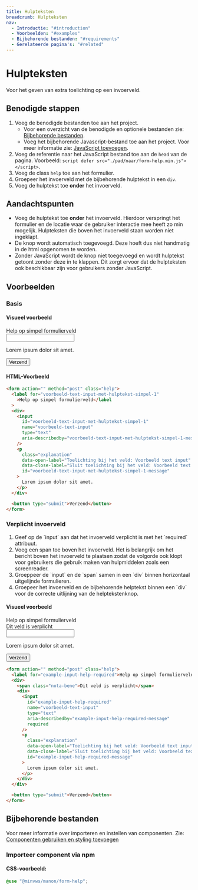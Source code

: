 ```yaml
---
title: Hulpteksten
breadcrumb: Hulpteksten
nav:
  - Introductie: "#introduction"
  - Voorbeelden: "#examples"
  - Bijbehorende bestanden: "#requirements"
  - Gerelateerde pagina's: "#related"
---
```


<h1 id="introduction">Hulpteksten</h1>

Voor het geven van extra toelichting op een invoerveld.

## Benodigde stappen

1.  Voeg de benodigde bestanden toe aan het project.
    - Voor een overzicht van de benodigde en optionele bestanden zie:
      [Bijbehorende bestanden](#requirements).
    - Voeg het bijbehorende Javascript-bestand toe aan het project. Voor meer
      informatie zie: [JavaScript toevoegen](/documentation/add-js).
2.  Voeg de referentie naar het JavaScript bestand toe aan de `head` van de
    pagina. Voorbeeld:
    `script defer src="./pad/naar/form-help.min.js"></script>`.
3.  Voeg de class `help` toe aan het formulier.
4.  Groepeer het invoerveld met de bijbehorende hulptekst in een `div`.
5.  Voeg de hulptekst toe **onder** het invoerveld.

## Aandachtspunten

- Voeg de hulptekst toe **onder** het invoerveld. Hierdoor verspringt het
  formulier en de locatie waar de gebruiker interactie mee heeft zo min
  mogelijk. Hulpteksten die boven het invoerveld staan worden niet ingeklapt.
- De knop wordt automatisch toegevoegd. Deze hoeft dus niet handmatig in de html
  opgenomen te worden.
- Zonder JavaScript wordt de knop niet toegevoegd en wordt hulptekst getoont
  zonder deze in te klappen. Dit zorgt ervoor dat de hulpteksten ook beschikbaar
  zijn voor gebruikers zonder JavaScript.

<h2 id="examples">Voorbeelden</h2>

### Basis

#### Visueel voorbeeld

<form action="" method="post" class="help">
  <label for="voorbeeld-text-input-met-hulptekst-simpel-1"
    >Help op simpel formulierveld</label
  >
  <div>
    <input
      id="voorbeeld-text-input-met-hulptekst-simpel-1"
      name="voorbeeld-text-input"
      type="text"
      aria-describedby="voorbeeld-text-input-met-hulptekst-simpel-1-message"
    />
    <p
      class="explanation"
      data-open-label="Toelichting bij het veld: Voorbeeld text input"
      data-close-label="Sluit toelichting bij het veld: Voorbeeld text input"
      id="voorbeeld-text-input-met-hulptekst-simpel-1-message"
    >
      Lorem ipsum dolor sit amet.
    </p>
  </div>

<button type="submit">Verzend</button>

</form>

#### HTML-Voorbeeld

```html
<form action="" method="post" class="help">
  <label for="voorbeeld-text-input-met-hulptekst-simpel-1"
    >Help op simpel formulierveld</label
  >
  <div>
    <input
      id="voorbeeld-text-input-met-hulptekst-simpel-1"
      name="voorbeeld-text-input"
      type="text"
      aria-describedby="voorbeeld-text-input-met-hulptekst-simpel-1-message"
    />
    <p
      class="explanation"
      data-open-label="Toelichting bij het veld: Voorbeeld text input"
      data-close-label="Sluit toelichting bij het veld: Voorbeeld text input"
      id="voorbeeld-text-input-met-hulptekst-simpel-1-message"
    >
      Lorem ipsum dolor sit amet.
    </p>
  </div>

  <button type="submit">Verzend</button>
</form>
```

### Verplicht invoerveld

<ol>
  <li>
    Geef op de `input` aan dat het invoerveld verplicht is met het
    `required` attribuut.
  </li>
  <li>
    Voeg een span toe boven het invoerveld. Het is belangrijk om het bericht boven het
    invoerveld te plaatsen zodat de volgorde ook klopt voor gebruikers die gebruik maken van
    hulpmiddelen zoals een screenreader.
  </li>
  <li>
    Groeppeer de `input` en de `span` samen in een
    `div` binnen horizontaal uitgelijnde formulieren.
  </li>
  <li>
    Groepeer het invoerveld en de bijbehorende helptekst binnen een
    `div` voor de correcte uitlijning van de helptekstenknop.
  </li>
</ol>

#### Visueel voorbeeld

<form action="" method="post" class="help">
  <label for="voorbeeld-text-input-met-hulptekst-simpel-1"
    >Help op simpel formulierveld</label
  >
  <div>
    <span class="nota-bene">Dit veld is verplicht</span>
    <div>
      <input
        id="example-input-help-required"
        name="voorbeeld-text-input"
        type="text"
        aria-describedby="example-input-help-required-message"
        required
      />
      <p
        class="explanation"
        data-open-label="Toelichting bij het veld: Voorbeeld text input"
        data-close-label="Sluit toelichting bij het veld: Voorbeeld text input"
        id="example-input-help-required-message"
      >
        Lorem ipsum dolor sit amet.
      </p>
    </div>
  </div>

<button type="submit">Verzend</button>

</form>

```html
<form action="" method="post" class="help">
  <label for="example-input-help-required">Help op simpel formulierveld</label>
  <div>
    <span class="nota-bene">Dit veld is verplicht</span>
    <div>
      <input
        id="example-input-help-required"
        name="voorbeeld-text-input"
        type="text"
        aria-describedby="example-input-help-required-message"
        required
      />
      <p
        class="explanation"
        data-open-label="Toelichting bij het veld: Voorbeeld text input"
        data-close-label="Sluit toelichting bij het veld: Voorbeeld text input"
        id="example-input-help-required-message"
      >
        Lorem ipsum dolor sit amet.
      </p>
    </div>
  </div>

  <button type="submit">Verzend</button>
</form>
```

<h2 id="requirements">Bijbehorende bestanden</h2>

Voor meer informatie over importeren en instellen van componenten. Zie:
[Componenten gebruiken en styling toevoegen](/documentation/import-styling)

### Importeer component via npm

#### CSS-voorbeeld:

```css
@use "@minvws/manon/form-help";
```
